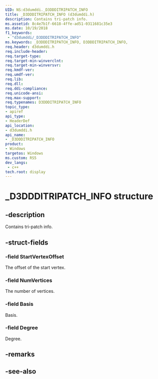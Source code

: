 ```yaml
---
UID: NS:d3dumddi._D3DDDITRIPATCH_INFO
title: _D3DDDITRIPATCH_INFO (d3dumddi.h)
description: Contains tri-patch info.
ms.assetid: 8c4e7b1f-6618-4ffe-ad51-0311681c35e3
ms.date: 10/19/2018
f1_keywords:
 - "d3dumddi/_D3DDDITRIPATCH_INFO"
ms.keywords: _D3DDDITRIPATCH_INFO, D3DDDITRIPATCH_INFO, 
req.header: d3dumddi.h
req.include-header:
req.target-type:
req.target-min-winverclnt:
req.target-min-winversvr:
req.kmdf-ver:
req.umdf-ver:
req.lib:
req.dll:
req.ddi-compliance:
req.unicode-ansi:
req.max-support:
req.typenames: D3DDDITRIPATCH_INFO
topic_type: 
- apiref
api_type: 
- HeaderDef
api_location: 
- d3dumddi.h
api_name: 
- _D3DDDITRIPATCH_INFO
product:
- Windows
targetos: Windows
ms.custom: RS5
dev_langs:
 - c++
tech.root: display
---
```


# _D3DDDITRIPATCH_INFO structure

## -description

Contains tri-patch info.

## -struct-fields

### -field StartVertexOffset

The offset of the start vertex.

### -field NumVertices

The number of vertices.

### -field Basis

Basis.

### -field Degree
 
Degree.

## -remarks

## -see-also
